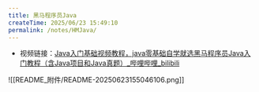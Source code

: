 ```yaml
---
title: 黑马程序员Java
createTime: 2025/06/23 15:49:10
permalink: /notes/HMJava/
---
```

- 视频链接：[Java入门基础视频教程，java零基础自学就选黑马程序员Java入门教程（含Java项目和Java真题）_哔哩哔哩_bilibili](https://www.bilibili.com/video/BV1Cv411372m/?spm_id_from=333.337.search-card.all.click&vd_source=98711079de6601291b8ffe1419679cdb)

![[README_附件/README-20250623155046106.png]]